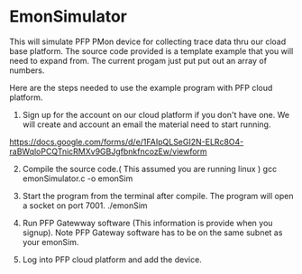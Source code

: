 # EmonSimulator
This will simulate PFP PMon device for collecting trace data thru our cload base platform. The source code provided is a template example that you will need to expand from. The current progam just put put out an array of numbers.

Here are the steps needed to use the example program with PFP cloud platform.

1. Sign up for the account on our cloud platform if you don't have one. We will create and account an email the material need to start running.

https://docs.google.com/forms/d/e/1FAIpQLSeGI2N-ELRc8O4-raBWqloPCQTnicRMXv9GBJgfbnkfncozEw/viewform


2. Compile the source code.( This assumed you are running linux )
gcc emonSimulator.c -o emonSim

3. Start the program from the terminal after compile. The program will open a socket on port 7001.
./emonSim

4. Run PFP Gatewway software (This information is provide when you signup). Note PFP Gateway software has to be on the same subnet as your emonSim.

5. Log into PFP cloud platform and add the device.


